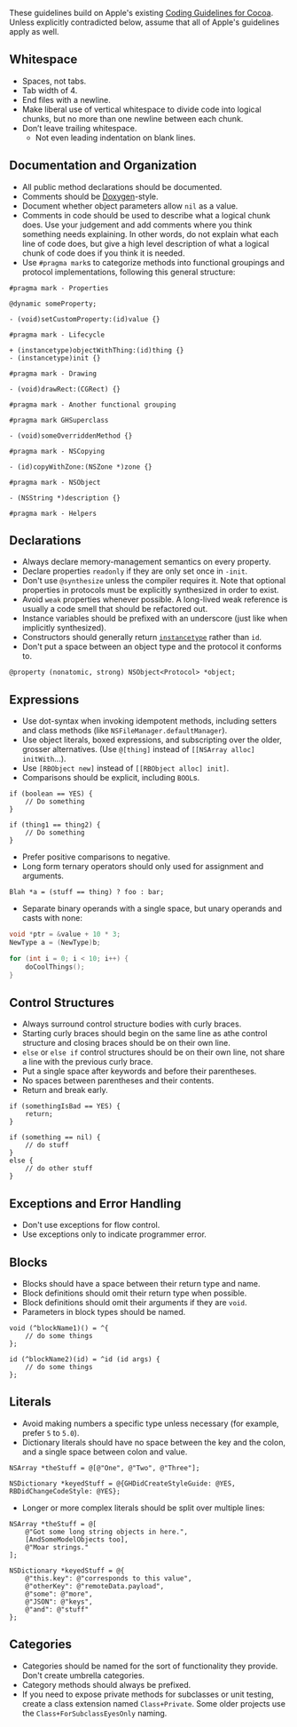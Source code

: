 These guidelines build on Apple's existing [Coding Guidelines for Cocoa](https://developer.apple.com/library/mac/#documentation/Cocoa/Conceptual/CodingGuidelines/CodingGuidelines.html).
Unless explicitly contradicted below, assume that all of Apple's guidelines apply as well.

## Whitespace

 * Spaces, not tabs.
 * Tab width of 4.
 * End files with a newline.
 * Make liberal use of vertical whitespace to divide code into logical chunks, but no more than one newline between each chunk.
 * Don’t leave trailing whitespace.
    * Not even leading indentation on blank lines.

## Documentation and Organization

 * All public method declarations should be documented.
 * Comments should be [Doxygen](http://www.stack.nl/~dimitri/doxygen/)-style.
 * Document whether object parameters allow `nil` as a value.
 * Comments in code should be used to describe what a logical chunk does. Use your judgement and add comments where you think something needs explaining. In other words, do not explain what each line of code does, but give a high level description of what a logical chunk of code does if you think it is needed.
 * Use `#pragma mark`s to categorize methods into functional groupings and protocol implementations, following this general structure:

```objc
#pragma mark - Properties

@dynamic someProperty;

- (void)setCustomProperty:(id)value {}

#pragma mark - Lifecycle

+ (instancetype)objectWithThing:(id)thing {}
- (instancetype)init {}

#pragma mark - Drawing

- (void)drawRect:(CGRect) {}

#pragma mark - Another functional grouping

#pragma mark GHSuperclass

- (void)someOverriddenMethod {}

#pragma mark - NSCopying

- (id)copyWithZone:(NSZone *)zone {}

#pragma mark - NSObject

- (NSString *)description {}

#pragma mark - Helpers
```

## Declarations

 * Always declare memory-management semantics on every property.
 * Declare properties `readonly` if they are only set once in `-init`.
 * Don't use `@synthesize` unless the compiler requires it. Note that optional properties in protocols must be explicitly synthesized in order to exist.
 * Avoid `weak` properties whenever possible. A long-lived weak reference is usually a code smell that should be refactored out.
 * Instance variables should be prefixed with an underscore (just like when implicitly synthesized).
 * Constructors should generally return [`instancetype`](http://clang.llvm.org/docs/LanguageExtensions.html#related-result-types) rather than `id`.
 * Don't put a space between an object type and the protocol it conforms to.

```objc
@property (nonatomic, strong) NSObject<Protocol> *object;
```

## Expressions

 * Use dot-syntax when invoking idempotent methods, including setters and class methods (like `NSFileManager.defaultManager`).
 * Use object literals, boxed expressions, and subscripting over the older, grosser alternatives. (Use `@[thing]` instead of `[[NSArray alloc] initWith`...).
 * Use `[RBObject new]` instead of `[[RBObject alloc] init]`.
 * Comparisons should be explicit, including `BOOL`s.

```objc
if (boolean == YES) {
    // Do something
}

if (thing1 == thing2) {
    // Do something
}
```

 * Prefer positive comparisons to negative.
 * Long form ternary operators should only used for assignment and arguments.

```objc
Blah *a = (stuff == thing) ? foo : bar;
```

 * Separate binary operands with a single space, but unary operands and casts with none:

```c
void *ptr = &value + 10 * 3;
NewType a = (NewType)b;

for (int i = 0; i < 10; i++) {
    doCoolThings();
}
```

## Control Structures

 * Always surround control structure bodies with curly braces.
 * Starting curly braces should begin on the same line as athe control structure and closing braces should be on their own line.
 * `else` or `else if` control structures should be on their own line, not share a line with the previous curly brace.
 * Put a single space after keywords and before their parentheses.
 * No spaces between parentheses and their contents.
 * Return and break early.

```objc
if (somethingIsBad == YES) {
    return;
}

if (something == nil) {
    // do stuff
}
else {
    // do other stuff
}
```

## Exceptions and Error Handling

 * Don't use exceptions for flow control.
 * Use exceptions only to indicate programmer error.

## Blocks

 * Blocks should have a space between their return type and name.
 * Block definitions should omit their return type when possible.
 * Block definitions should omit their arguments if they are `void`.
 * Parameters in block types should be named.

```objc
void (^blockName1)() = ^{
    // do some things
};

id (^blockName2)(id) = ^id (id args) {
    // do some things
};
```

## Literals

 * Avoid making numbers a specific type unless necessary (for example, prefer `5` to `5.0`).
 * Dictionary literals should have no space between the key and the colon, and a single space between colon and value.

``` objc
NSArray *theStuff = @[@"One", @"Two", @"Three"];

NSDictionary *keyedStuff = @{GHDidCreateStyleGuide: @YES, RBDidChangeCodeStyle: @YES};
```

 * Longer or more complex literals should be split over multiple lines:

``` objc
NSArray *theStuff = @[
    @"Got some long string objects in here.",
    [AndSomeModelObjects too],
    @"Moar strings."
];

NSDictionary *keyedStuff = @{
    @"this.key": @"corresponds to this value",
    @"otherKey": @"remoteData.payload",
    @"some": @"more",
    @"JSON": @"keys",
    @"and": @"stuff"
};
```

## Categories

 * Categories should be named for the sort of functionality they provide. Don't create umbrella categories.
 * Category methods should always be prefixed.
 * If you need to expose private methods for subclasses or unit testing, create a class extension named `Class+Private`. Some older projects use the `Class+ForSubclassEyesOnly` naming.
